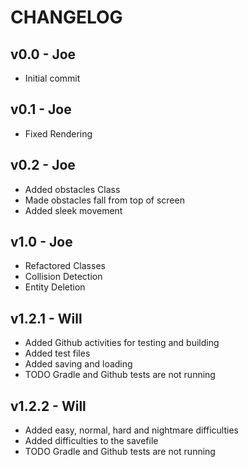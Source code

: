 # CHANGELOG
 
## v0.0 - Joe
- Initial commit

## v0.1 - Joe
- Fixed Rendering

## v0.2 - Joe
- Added obstacles Class
- Made obstacles fall from top of screen
- Added sleek movement

## v1.0 - Joe
- Refactored Classes
- Collision Detection
- Entity Deletion

## v1.2.1 - Will
- Added Github activities for testing and building
- Added test files
- Added saving and loading
- TODO Gradle and Github tests are not running

## v1.2.2 - Will
- Added easy, normal, hard and nightmare difficulties
- Added difficulties to the savefile
- TODO Gradle and Github tests are not running